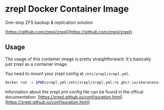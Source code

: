 # zrepl Docker Container Image

One-stop ZFS backup & replication solution

[https://github.com/zrepl/zrepl](https://github.com/zrepl/zrepl)

## Usage

The usage of this container image is pretty straightforward. It's basically just zrepl as a container image.

You need to mount your zrepl config at `/etc/zrepl/zrepl.yml`.

```bash
docker run -v $PWD/zrepl.yml:/etc/zrepl/zrepl.yml:ro ghcr.io/skaronator/zrepl-dl -d --privileged
```

Information about the zrepl.yml config file can be found in the offical documentation: [https://zrepl.github.io/configuration.html](https://zrepl.github.io/configuration.html)
